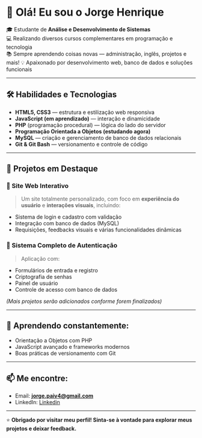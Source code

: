 # 👋 Olá! Eu sou o Jorge Henrique

🎓 Estudante de **Análise e Desenvolvimento de Sistemas**  
💻 Realizando diversos cursos complementares em programação e tecnologia  
📚 Sempre aprendendo coisas novas — administração, inglês, projetos e mais! 
💡 Apaixonado por desenvolvimento web, banco de dados e soluções funcionais

---

## 🛠️ Habilidades e Tecnologias

- **HTML5, CSS3** — estrutura e estilização web responsiva
- **JavaScript (em aprendizado)** — interação e dinamicidade
- **PHP** (programação procedural) — lógica do lado do servidor
- **Programação Orientada a Objetos (estudando agora)**
- **MySQL** — criação e gerenciamento de banco de dados relacionais
- **Git & Git Bash** — versionamento e controle de código

---

## 🚀 Projetos em Destaque

### 🔷 Site Web Interativo
> Um site totalmente personalizado, com foco em **experiência do usuário** e **interações visuais**, incluindo:
- Sistema de login e cadastro com validação
- Integração com banco de dados (MySQL)
- Requisições, feedbacks visuais e várias funcionalidades dinâmicas

### 🔷 Sistema Completo de Autenticação
> Aplicação com:
- Formulários de entrada e registro
- Criptografia de senhas
- Painel de usuário
- Controle de acesso com banco de dados

*(Mais projetos serão adicionados conforme forem finalizados)*

---

## 🧠 Aprendendo constantemente:
- Orientação a Objetos com PHP
- JavaScript avançado e frameworks modernos
- Boas práticas de versionamento com Git

---

## 📫 Me encontre:
- Email: **jorge.paiv4@gmail.com**
- LinkedIn: [Linkedin](https://www.linkedin.com/in/jorge-henrique-16b567263/)
---

⭐ **Obrigado por visitar meu perfil! Sinta-se à vontade para explorar meus projetos e deixar feedback.**

